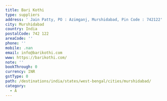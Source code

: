 ```yaml
---
title: Bari Kothi
type: suppliers
address: ' Jain Patty, PO : Azimganj, Murshidabad, Pin Code : 742122'
city: Murshidabad
country: India
postalCode: 742 122
areaCode: ''
phone: ''
mobile: .nan
email: info@barikothi.com
www: https://barikothi.com/
note: ''
bookThrough: 0
currency: INR
gstType: 0
path: /destinations/india/states/west-bengal/cities/murshidabad/
category:
  - A
---
```




